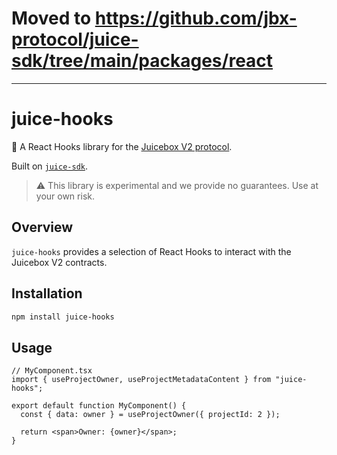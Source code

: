 # Moved to https://github.com/jbx-protocol/juice-sdk/tree/main/packages/react

----

# juice-hooks

🧃 A React Hooks library for the [Juicebox V2 protocol](https://github.com/jbx-protocol/juice-contracts-v2).

Built on [`juice-sdk`](https://github.com/jbx-protocol/juice-sdk).

> ⚠️ This library is experimental and we provide no guarantees. Use at your own risk.

## Overview

`juice-hooks` provides a selection of React Hooks to interact with the Juicebox V2 contracts.

## Installation

```bash
npm install juice-hooks
```

## Usage

```tsx
// MyComponent.tsx
import { useProjectOwner, useProjectMetadataContent } from "juice-hooks";

export default function MyComponent() {
  const { data: owner } = useProjectOwner({ projectId: 2 });

  return <span>Owner: {owner}</span>;
}
```
